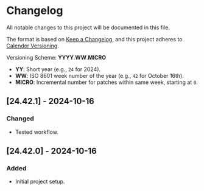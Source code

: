# Changelog

All notable changes to this project will be documented in this file.

The format is based on [Keep a Changelog](https://keepachangelog.com/en/1.1.0/),
and this project adheres to [Calender Versioning](https://calver.org/).

Versioning Scheme: **YYYY**.**WW**.**MICRO**

- **YY**: Short year (e.g., `24` for 2024).
- **WW**: ISO 8601 week number of the year (e.g., `42` for October 16th).
- **MICRO**: Incremental number for patches within same week, starting at `0`.

## [24.42.1] - 2024-10-16

### Changed

- Tested workflow.

## [24.42.0] - 2024-10-16

### Added

- Initial project setup.
